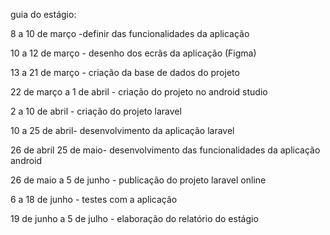guia do estágio:

8 a 10 de março -definir das funcionalidades da aplicação

10 a 12 de março - desenho dos ecrãs da aplicação (Figma)

13 a 21 de março - criação da base de dados do projeto

22 de março a 1 de abril - criação do projeto no android studio

2 a 10 de abril - criação do projeto laravel

10 a 25 de abril- desenvolvimento da aplicação laravel

26 de abril 25 de maio- desenvolvimento das funcionalidades da aplicação android

26 de maio a 5 de junho - publicação do projeto laravel online

6 a 18 de junho - testes com a aplicação

19 de junho a 5 de julho - elaboração do relatório do estágio
